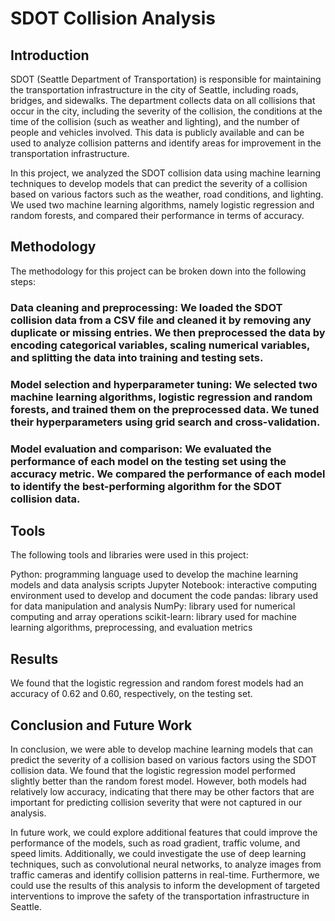 # SDOT Collision Analysis
## Introduction
SDOT (Seattle Department of Transportation) is responsible for maintaining the transportation infrastructure in the city of Seattle, including roads, bridges, and sidewalks. The department collects data on all collisions that occur in the city, including the severity of the collision, the conditions at the time of the collision (such as weather and lighting), and the number of people and vehicles involved. This data is publicly available and can be used to analyze collision patterns and identify areas for improvement in the transportation infrastructure.

In this project, we analyzed the SDOT collision data using machine learning techniques to develop models that can predict the severity of a collision based on various factors such as the weather, road conditions, and lighting. We used two machine learning algorithms, namely logistic regression and random forests, and compared their performance in terms of accuracy.

## Methodology
The methodology for this project can be broken down into the following steps:

### Data cleaning and preprocessing: We loaded the SDOT collision data from a CSV file and cleaned it by removing any duplicate or missing entries. We then preprocessed the data by encoding categorical variables, scaling numerical variables, and splitting the data into training and testing sets.

### Model selection and hyperparameter tuning: We selected two machine learning algorithms, logistic regression and random forests, and trained them on the preprocessed data. We tuned their hyperparameters using grid search and cross-validation.

### Model evaluation and comparison: We evaluated the performance of each model on the testing set using the accuracy metric. We compared the performance of each model to identify the best-performing algorithm for the SDOT collision data.

## Tools
The following tools and libraries were used in this project:

Python: programming language used to develop the machine learning models and data analysis scripts
Jupyter Notebook: interactive computing environment used to develop and document the code
pandas: library used for data manipulation and analysis
NumPy: library used for numerical computing and array operations
scikit-learn: library used for machine learning algorithms, preprocessing, and evaluation metrics

## Results
We found that the logistic regression and random forest models had an accuracy of 0.62 and 0.60, respectively, on the testing set.

## Conclusion and Future Work
In conclusion, we were able to develop machine learning models that can predict the severity of a collision based on various factors using the SDOT collision data. We found that the logistic regression model performed slightly better than the random forest model. However, both models had relatively low accuracy, indicating that there may be other factors that are important for predicting collision severity that were not captured in our analysis.

In future work, we could explore additional features that could improve the performance of the models, such as road gradient, traffic volume, and speed limits. Additionally, we could investigate the use of deep learning techniques, such as convolutional neural networks, to analyze images from traffic cameras and identify collision patterns in real-time. Furthermore, we could use the results of this analysis to inform the development of targeted interventions to improve the safety of the transportation infrastructure in Seattle.
